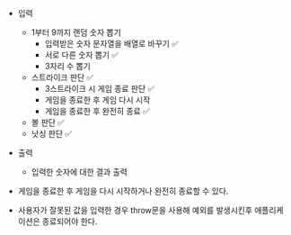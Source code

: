 - 입력
  - 1부터 9까지 랜덤 숫자 뽑기
    - 입력받은 숫자 문자열을 배열로 바꾸기 ✅
    - 서로 다른 숫자 뽑기 ✅
    - 3자리 수 뽑기
  - 스트라이크 판단 ✅
    - 3스트라이크 시 게임 종료 판단 ✅
    - 게임을 종료한 후 게임 다시 시작
    - 게임을 종료한 후 완전히 종료 ✅
  - 볼 판단 ✅
  - 낫싱 판단 ✅
- 출력

  - 입력한 숫자에 대한 결과 출력

- 게임을 종료한 후 게임을 다시 시작하거나 완전히 종료할 수 있다.
- 사용자가 잘못된 값을 입력한 경우 throw문을 사용해 예외를 발생시킨후 애플리케이션은 종료되어야 한다.
